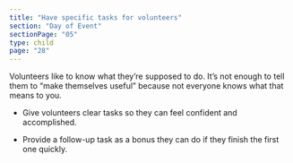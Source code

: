 ```yaml
---
title: "Have specific tasks for volunteers"
section: "Day of Event"
sectionPage: "05"
type: child
page: "28"
---
```


Volunteers like to know what they’re supposed to do. It’s not enough to tell them to “make themselves useful” because not everyone knows what that means to you.

- Give volunteers clear tasks so they can feel confident and accomplished.

- Provide a follow-up task as a bonus they can do if they finish the first one quickly.
